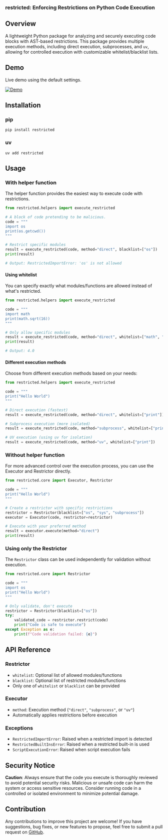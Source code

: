 ### restricted: Enforcing Restrictions on Python Code Execution

## Overview

A lightweight Python package for analyzing and securely executing code blocks with AST-based restrictions. This package provides multiple execution methods, including direct execution, subprocesses, and `uv`, allowing for controlled execution with customizable whitelist/blacklist lists.

## Demo

Live demo using the default settings.

[![Demo](https://github.com/user-attachments/assets/9f679859-5afa-49dd-b771-048452a2d7e9)](https://dotpy.bimals.net)

## Installation

### pip

```text
pip install restricted
```

### uv

```text
uv add restricted
```

## Usage

### With helper function

The helper function provides the easiest way to execute code with restrictions.

```python
from restricted.helpers import execute_restricted

# A block of code pretending to be malicious.
code = """
import os
print(os.getcwd())
"""

# Restrict specific modules
result = execute_restricted(code, method="direct", blacklist=["os"])
print(result)

# Output: RestrictedImportError: 'os' is not allowed
```

#### Using whitelist

You can specify exactly what modules/functions are allowed instead of what's restricted.

```python
from restricted.helpers import execute_restricted

code = """
import math
print(math.sqrt(16))
"""

# Only allow specific modules
result = execute_restricted(code, method="direct", whitelist=["math", "print"])
print(result)

# Output: 4.0
```

#### Different execution methods

Choose from different execution methods based on your needs:

```python
from restricted.helpers import execute_restricted

code = """
print("Hello World")
"""

# Direct execution (fastest)
result = execute_restricted(code, method="direct", whitelist=["print"])

# Subprocess execution (more isolated)
result = execute_restricted(code, method="subprocess", whitelist=["print"])

# UV execution (using uv for isolation)
result = execute_restricted(code, method="uv", whitelist=["print"])
```

### Without helper function

For more advanced control over the execution process, you can use the Executor and Restrictor directly.

```python
from restricted.core import Executor, Restrictor

code = """
print("Hello World")
"""

# Create a restrictor with specific restrictions
restrictor = Restrictor(blacklist=["os", "sys", "subprocess"])
executor = Executor(code, restrictor=restrictor)

# Execute with your preferred method
result = executor.execute(method="direct")
print(result)
```

### Using only the Restrictor

The `Restrictor` class can be used independently for validation without execution.

```python
from restricted.core import Restrictor

code = """
import os
print("Hello World")
"""

# Only validate, don't execute
restrictor = Restrictor(blacklist=["os"])
try:
    validated_code = restrictor.restrict(code)
    print("Code is safe to execute")
except Exception as e:
    print(f"Code validation failed: {e}")
```

## API Reference

### Restrictor

- `whitelist`: Optional list of allowed modules/functions
- `blacklist`: Optional list of restricted modules/functions
- Only one of `whitelist` or `blacklist` can be provided

### Executor

- `method`: Execution method (`"direct"`, `"subprocess"`, or `"uv"`)
- Automatically applies restrictions before execution

### Exceptions

- `RestrictedImportError`: Raised when a restricted import is detected
- `RestrictedBuiltInsError`: Raised when a restricted built-in is used
- `ScriptExecutionError`: Raised when script execution fails

## Security Notice

**Caution**: Always ensure that the code you execute is thoroughly reviewed to avoid potential security risks. Malicious or unsafe code can harm the system or access sensitive resources. Consider running code in a controlled or isolated environment to minimize potential damage.

## Contribution

Any contributions to improve this project are welcome! If you have suggestions, bug fixes, or new features to propose,
feel free to submit a pull request on [GitHub](https://github.com/bimalpaudels/restricted).
